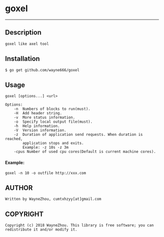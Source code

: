 # goxel

-----------------

## Description

	goxel like axel tool

## Installation

	$ go get github.com/wayne666/goxel

## Usage

	goxel [options...] <url>
	
	Options:
		-n  Numbers of blocks to run(must).
		-H  Add header string.
		-v  More status information.
		-o  Specify local output file(must).
		-h  Help information.
		-V  Version information.
		-z  Duration of application send requests. When duration is reached,
	    	application stops and exits.
			Example: -z 10s -z 3m
		-cpus Number of used cpu cores(Default is current machine cores).

#### Example:

	goxel -n 10 -o outfile http://xxx.com

## AUTHOR

	Written by WayneZhou, cumtxhzyy[at]gmail.com

## COPYRIGHT

	Copyright (c) 2018 WayneZhou. This library is free software; you can redistribute it and/or modify it.
